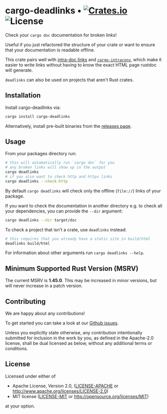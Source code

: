 # cargo-deadlinks • [![Crates.io](http://meritbadge.herokuapp.com/cargo-deadlinks)](https://crates.io/crates/cargo-deadlinks) ![License](https://img.shields.io/crates/l/cargo-deadlinks.svg)

Check your `cargo doc` documentation for broken links!

Useful if you just refactored the structure of your crate or want to ensure that
your documentation is readable offline.

This crate pairs well with [intra-doc links] and [`cargo-intraconv`], which
make it easier to write links without having to know the exact HTML page
rustdoc will generate.

`deadlinks` can also be used on projects that aren't Rust crates.

## Installation

Install cargo-deadlinks via:
```bash
cargo install cargo-deadlinks
```

Alternatively, install pre-built binaries from the [releases page].

[intra-doc links]: https://doc.rust-lang.org/rustdoc/linking-to-items-by-name.html
[`cargo-intraconv`]: https://github.com/poliorcetics/cargo-intraconv
[releases page]: https://github.com/deadlinks/cargo-deadlinks/releases

## Usage

From your packages directory run:
```bash
# this will automatically run `cargo doc` for you
# any broken links will show up in the output
cargo deadlinks
# if you also want to check http and https links
cargo deadlinks --check-http
```
By default `cargo deadlinks` will check only the offline (`file://`) links of your package.

If you want to check the documentation in another directory e.g. to check all
your dependencies, you can provide the `--dir` argument:
```bash
cargo deadlinks --dir target/doc
```

To check a project that isn't a crate, use `deadlinks` instead:
```bash
# this requires that you already have a static site in build/html
deadlinks build/html
```

For information about other arguments run `cargo deadlinks --help`.

## Minimum Supported Rust Version (MSRV)

The current MSRV is **1.45.0**. This may be increased in minor versions, but
will never increase in a patch version.

## Contributing

We are happy about any contributions!

To get started you can take a look at our [Github issues](https://github.com/deadlinks/cargo-deadlinks/issues).

Unless you explicitly state otherwise, any contribution intentionally
submitted for inclusion in the work by you, as defined in the Apache-2.0
license, shall be dual licensed as below, without any additional terms or
conditions.

## License

Licensed under either of

 * Apache License, Version 2.0, ([LICENSE-APACHE](LICENSE-APACHE) or http://www.apache.org/licenses/LICENSE-2.0)
 * MIT license ([LICENSE-MIT](LICENSE-MIT) or http://opensource.org/licenses/MIT)

at your option.

